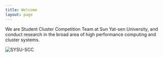 ```yaml
---
title: Welcome
layout: page
---
```


We are Student Cluster Competition Team at Sun Yat-sen University, and conduct research in the broad area of high performance computing and cluster systems.

![SYSU-SCC](https://i.loli.net/2021/04/24/f1tqjEc9Bmw7SvN.jpg)
